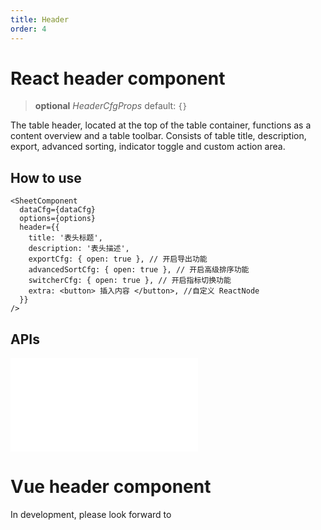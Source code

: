```yaml
---
title: Header
order: 4
---
```


# React header component

> **optional** *HeaderCfgProps* default: `{}`

The table header, located at the top of the table container, functions as a content overview and a table toolbar. Consists of table title, description, export, advanced sorting, indicator toggle and custom action area.

## How to use

```tsx
<SheetComponent
  dataCfg={dataCfg}
  options={options}
  header={{
    title: '表头标题',
    description: '表头描述',
    exportCfg: { open: true }, // 开启导出功能
    advancedSortCfg: { open: true }, // 开启高级排序功能
    switcherCfg: { open: true }, // 开启指标切换功能
    extra: <button> 插入内容 </button>, //自定义 ReactNode
  }}
/>
```

<Playground data-mdast="html" path="react-component/header/demo/default.tsx" rid="container" height="400"></playground>

## APIs

<embed src="@/docs/common/header.zh.md"></embed>

# Vue header component

In development, please look forward to
